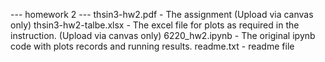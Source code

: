 --- homework 2 ---
thsin3-hw2.pdf         - The assignment (Upload via canvas only)
thsin3-hw2-talbe.xlsx  - The excel file for plots as required in the instruction. (Upload via canvas only)
6220_hw2.ipynb         - The original ipynb code with plots records and running results.
readme.txt             - readme file 

